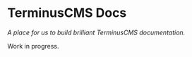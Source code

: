 # TerminusCMS Docs
*A place for us to build brilliant TerminusCMS documentation.*

Work in progress.
